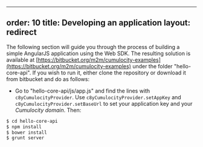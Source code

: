 ------
order: 10
title: Developing an application
layout: redirect
------

The following section will guide you through the process of building a simple AngularJS application using the Web SDK. The resulting solution is available at [https://bitbucket.org/m2m/cumulocity-examples](https://bitbucket.org/m2m/cumulocity-examples) under the folder "hello-core-api". If you wish to run it, either clone the repository or download it from bitbucket and do as follows:

* Go to "hello-core-api/js/app.js" and find the lines with `c8yCumulocityProvider`. Use `c8yCumulocityProvider.setAppKey` and `c8yCumulocityProvider.setBaseUrl` to set your application key and your *Cumulocity domain*. Then:

```sh
$ cd hello-core-api
$ npm install
$ bower install
$ grunt server
```

